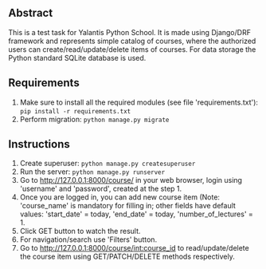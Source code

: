 Abstract
--------
This is a test task for Yalantis Python School.
It is made using Django/DRF framework and represents simple catalog of courses, where the authorized users can create/read/update/delete items of courses.
For data storage the Python standard SQLite database is used.

Requirements
------------
1. Make sure to install all the required modules (see file 'requirements.txt'):
    `pip install -r requirements.txt`
2. Perform migration:
    `python manage.py migrate`

Instructions
------------
1. Create superuser:
    `python manage.py createsuperuser`
2. Run the server:
    `python manage.py runserver`
3. Go to http://127.0.0.1:8000/course/ in your web browser, login using 'username' and 'password', created at the step 1.
4. Once you are logged in, you can add new course item (Note: 'course_name' is mandatory for filling in; other fields have default values: 'start_date' = today, 'end_date' = today, 'number_of_lectures' = 1.
5. Click GET button to watch the result.
6. For navigation/search use 'Filters' button.
7. Go to http://127.0.0.1:8000/course/<int:course_id> to read/update/delete the course item using GET/PATCH/DELETE methods respectively.


